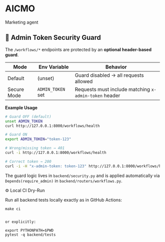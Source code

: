 # AICMO
Marketing agent

## 🔐 Admin Token Security Guard

The `/workflows/*` endpoints are protected by an **optional header-based guard**.

| Mode | Env Variable | Behavior |
|------|---------------|-----------|
| Default | (unset) | Guard disabled → all requests allowed |
| Secure Mode | `ADMIN_TOKEN` set | Requests must include matching `x-admin-token` header |

**Example Usage**

```bash
# Guard OFF (default)
unset ADMIN_TOKEN
curl http://127.0.0.1:8000/workflows/health

# Guard ON
export ADMIN_TOKEN="token-123"

# Wrong/missing token → 401
curl -i http://127.0.0.1:8000/workflows/health

# Correct token → 200
curl -i -H "x-admin-token: token-123" http://127.0.0.1:8000/workflows/health
```


The guard logic lives in `backend/security.py`
and is applied automatically via `Depends(require_admin)` in `backend/routers/workflows.py`.

⚙️ Local CI Dry-Run

Run all backend tests locally exactly as in GitHub Actions:

```
make ci


or explicitly:

export PYTHONPATH=$PWD
pytest -q backend/tests
```
